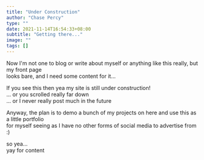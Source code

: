 ```yaml
---
title: "Under Construction"
author: "Chase Percy"
type: ""
date: 2021-11-14T16:54:33+08:00
subtitle: "Getting there..."
image: ""
tags: []
---
```


Now I'm not one to blog or write about myself or anything like this really, but my front page  
looks bare, and I need some content for it...

If you see this then yea my site is still under construction!  
... or you scrolled really far down  
... or I never really post much in the future 

Anyway, the plan is to demo a bunch of my projects on here and use this as a little portfolio  
for myself seeing as I have no other forms of social media to advertise from :)

so yea...  
yay for content